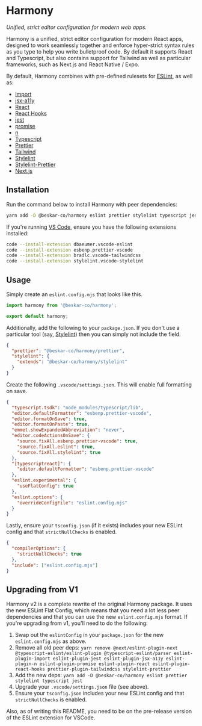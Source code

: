 # Harmony

_Unified, strict editor configuration for modern web apps._

Harmony is a unified, strict editor configuration for modern React apps, designed to work seamlessly together and enforce hyper-strict syntax rules as you type to help you write bulletproof code. By default it supports React and Typescript, but also contains support for Tailwind as well as particular frameworks, such as Next.js and React Native / Expo.

By default, Harmony combines with pre-defined rulesets for [ESLint](https://eslint.org/), as well as:

- [Import](https://www.npmjs.com/package/eslint-plugin-import)
- [jsx-a11y](https://www.npmjs.com/package/eslint-plugin-jsx-a11y)
- [React](https://www.npmjs.com/package/eslint-plugin-react)
- [React Hooks](https://www.npmjs.com/package/eslint-plugin-react-hooks)
- [jest](https://www.npmjs.com/package/eslint-plugin-jest)
- [promise](https://www.npmjs.com/package/eslint-plugin-promise)
- [n](https://www.npmjs.com/package/eslint-plugin-n)
- [Typescript](https://www.npmjs.com/package/@typescript-eslint/eslint-plugin)
- [Prettier](https://www.npmjs.com/package/eslint-plugin-prettier)
- [Tailwind](https://github.com/tailwindlabs/prettier-plugin-tailwindcss)
- [Stylelint](https://stylelint.io/)
- [Stylelint-Prettier](https://www.npmjs.com/package/stylelint-prettier)
- [Next.js](https://nextjs.org/docs/basic-features/eslint#eslint-plugin)

## Installation

Run the command below to install Harmony with peer dependencies:

```sh
yarn add -D @beskar-co/harmony eslint prettier stylelint typescript jest
```

If you're running [VS Code](https://code.visualstudio.com/), ensure you have the following extensions installed:

```sh
code --install-extension dbaeumer.vscode-eslint
code --install-extension esbenp.prettier-vscode
code --install-extension bradlc.vscode-tailwindcss
code --install-extension stylelint.vscode-stylelint
```

## Usage

Simply create an `eslint.config.mjs` that looks like this.

```js
import harmony from '@beskar-co/harmony';

export default harmony;
```

Additionally, add the following to your `package.json`. If you don't use a particular tool (say, [Stylelint](https://stylelint.io/)) then you can simply not include the field.

```json
{
  "prettier": "@beskar-co/harmony/prettier",
  "stylelint": {
    "extends": "@beskar-co/harmony/stylelint"
  }
}
```

Create the following `.vscode/settings.json`. This will enable full formatting on save.

```json
{
  "typescript.tsdk": "node_modules/typescript/lib",
  "editor.defaultFormatter": "esbenp.prettier-vscode",
  "editor.formatOnSave": true,
  "editor.formatOnPaste": true,
  "emmet.showExpandedAbbreviation": "never",
  "editor.codeActionsOnSave": {
    "source.fixAll.esbenp.prettier-vscode": true,
    "source.fixAll.eslint": true,
    "source.fixAll.stylelint": true
  },
  "[typescriptreact]": {
    "editor.defaultFormatter": "esbenp.prettier-vscode"
  },
  "eslint.experimental": {
    "useFlatConfig": true
  },
  "eslint.options": {
    "overrideConfigFile": "eslint.config.mjs"
  }
}
```

Lastly, ensure your `tsconfig.json` (if it exists) includes your new ESLint config and that `strictNullChecks` is enabled.

```json
{
  "compilerOptions": {
    "strictNullChecks": true
  },
  "include": ["eslint.config.mjs"]
}
```

## Upgrading from V1

Harmony v2 is a complete rewrite of the original Harmony package. It uses the new ESLint Flat Config, which means that you need a lot less peer dependencies and that you can use the new `eslint.config.mjs` format. If you're upgrading from v1, you'll need to do the following:

1. Swap out the `eslintConfig` in your `package.json` for the new `eslint.config.mjs` as above.
2. Remove all old peer deps: `yarn remove @next/eslint-plugin-next @typescript-eslint/eslint-plugin @typescript-eslint/parser eslint-plugin-import eslint-plugin-jest eslint-plugin-jsx-a11y eslint-plugin-n eslint-plugin-promise eslint-plugin-react eslint-plugin-react-hooks prettier-plugin-tailwindcss stylelint-prettier`
3. Add the new deps: `yarn add -D @beskar-co/harmony eslint prettier stylelint typescript jest`
4. Upgrade your `.vscode/settings.json` file (see above).
5. Ensure your `tsconfig.json` includes your new ESLint config and that `strictNullChecks` is enabled.

Also, as of writing this README, you need to be on the pre-release version of the ESLint extension for VSCode.
